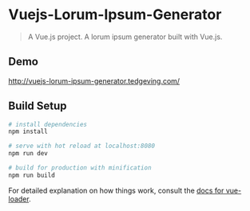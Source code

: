# Vuejs-Lorum-Ipsum-Generator

> A Vue.js project.
> A lorum ipsum generator built with Vue.js.

## Demo
http://vuejs-lorum-ipsum-generator.tedgeving.com/

## Build Setup

``` bash
# install dependencies
npm install

# serve with hot reload at localhost:8080
npm run dev

# build for production with minification
npm run build
```

For detailed explanation on how things work, consult the [docs for vue-loader](http://vuejs.github.io/vue-loader).
